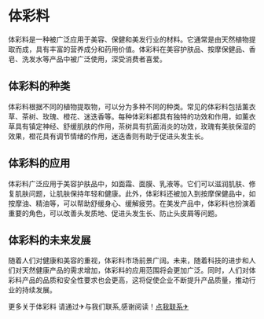 # 体彩料

体彩料是一种被广泛应用于美容、保健和美发行业的材料。它通常是由天然植物提取而成，具有丰富的营养成分和药用价值。体彩料在美容护肤品、按摩保健品、香皂、洗发水等产品中被广泛使用，深受消费者喜爱。

## 体彩料的种类

体彩料根据不同的植物提取物，可以分为多种不同的种类。常见的体彩料包括薰衣草、茶树、玫瑰、橙花、迷迭香等。每种体彩料都具有独特的功效和作用，如薰衣草具有镇定神经、舒缓肌肤的作用，茶树具有抗菌消炎的功效，玫瑰有美肤保湿的效果，橙花具有调节情绪的作用，迷迭香则有助于促进头发生长。

## 体彩料的应用

体彩料广泛应用于美容护肤品中，如面霜、面膜、乳液等。它们可以滋润肌肤、修复肌肤问题，让肌肤保持年轻和健康。此外，体彩料还被加入到按摩保健品中，如按摩油、精油等，可以帮助舒缓身心、缓解疲劳。在美发产品中，体彩料也扮演着重要的角色，可以改善头发质地、促进头发生长、防止头皮屑等问题。

## 体彩料的未来发展

随着人们对健康和美容的重视，体彩料市场前景广阔。未来，随着科技的进步和人们对天然健康产品的需求增加，体彩料的应用范围将会更加广泛。同时，人们对体彩料产品的品质和安全性要求也会更高，这将促使企业不断提升产品质量，推动行业的持续发展。

更多关于体彩料 请通过✈与我们联系,感谢阅读！[点我联系✈](https://us.k02.cc)